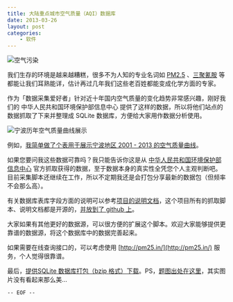 ```yaml
---
title: 大陆重点城市空气质量（AQI）数据库
date: 2013-03-26
layout: post
categories:
    - 软件
---
```


![空气污染](http://files.gracecode.com/2013_03_26/1364268764.jpg)

我们生存的环境是越来越糟糕，很多不为人知的专业名词如
[PM2.5](http://zh.wikipedia.org/wiki/%E6%87%B8%E6%B5%AE%E7%B2%92%E5%AD%90) 、[三聚氰胺](http://zh.wikipedia.org/zh/%E4%B8%89%E8%81%9A%E6%B0%B0%E8%83%BA)  等都能让我们耳熟能详，估计再过几年我们这些老百姓都能变成化学方面的专家。

作为「数据采集爱好者」针对近十年国内空气质量的变化趋势非常感兴趣，刚好我们的 中华人民共和国环境保护部信息中心 提供了这样的数据，所以将他们站点的数据抓取了下来并整理成 SQLite 数据库，方便给大家用作数据分析使用。

![宁波历年空气质量曲线展示](http://files.gracecode.com/2013_03_26/1364269612@640.png)

例如，[我简单做了个表用于展示宁波地区 2001 - 2013 的空气质量曲线](http://graceco.de/aqi/)。

如果您要问我这些数据可靠吗？我只能告诉你这是从   [中华人民共和国环境保护部信息中心](http://datacenter.mep.gov.cn/)  官方抓取获得的数据，至于数据本身的真实性全凭您个人主观判断吧。目前采集脚本还继续在工作，所以不定期我还是会打包分享最新的数据包（但频率不会那么高）。

有关数据库表库字段方面的说明可以参考[项目的说明文档](https://github.com/feelinglucky/AQI)，这个项目所有的抓取脚本、说明文档都是开源的，[并放到了 github 上](https://github.com/feelinglucky/AQI)。

大家如果有其他更好的数据源，可以很方便的扩展这个脚本。欢迎大家能够提供更靠谱的数据源，将这个数据库中的数据完善起来。

如果需要在线查询接口的，可以考虑使用 [http://pm25.in/](http://pm25.in/) 服务，个人觉得很靠谱。

最后，[提供SQLite 数据库打包（bzip 格式）下载](https://code.google.com/p/gracecode/downloads/detail?name=aqi-20130326.sqlite.bz2)。PS，[题图出处在这里](http://www.chinafile.com/taxi-drivers-china-have-highest-pm25-air-pollutant-exposure)，其实图片没有看起来那么美…

`-- EOF --`
